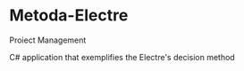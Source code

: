 # Metoda-Electre
Proiect Management


C# application that exemplifies the Electre's decision method
